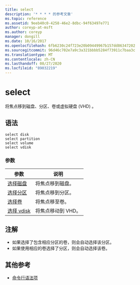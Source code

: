 ```yaml
---
title: select
description: '* * * * 的参考文章'
ms.topic: reference
ms.assetid: 9eeb40c0-4258-46e2-8dbc-94f63497e771
author: coreyp-at-msft
ms.author: coreyp
manager: dongill
ms.date: 10/16/2017
ms.openlocfilehash: 6fb6230c24f723e20b09449967b157dd86347202
ms.sourcegitcommit: 96d46c702e7a9c3a321bbbb5284f73911c7baa3c
ms.translationtype: MT
ms.contentlocale: zh-CN
ms.lasthandoff: 08/27/2020
ms.locfileid: "89032219"
---
```

# <a name="select"></a>select



将焦点移到磁盘、分区、卷或虚拟硬盘 (VHD) 。

## <a name="syntax"></a>语法

```
select disk
select partition
select volume
select vdisk
```

### <a name="parameters"></a>参数

|参数|说明|
|---------|-----------|
|[选择磁盘](select-disk.md)|将焦点移到磁盘。|
|[选择分区](select-partition.md)|将焦点移到分区。|
|[选择卷](select-volume.md)|将焦点移至卷。|
|[选择 vdisk](select-vdisk.md)|将焦点移动到 VHD。|

## <a name="remarks"></a>注解

-   如果选择了包含相应分区的卷，则会自动选择该分区。
-   如果使用相应的卷选择了分区，则会自动选择该卷。

## <a name="additional-references"></a>其他参考

- [命令行语法项](command-line-syntax-key.md)

